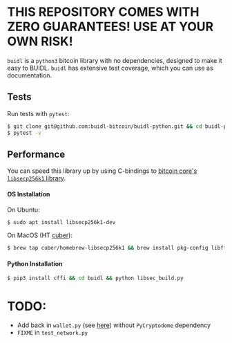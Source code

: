 # THIS REPOSITORY COMES WITH ZERO GUARANTEES! USE AT YOUR OWN RISK!

`buidl` is a `python3` bitcoin library with no dependencies, designed to make it easy to BUIDL.
`buidl` has extensive test coverage, which you can use as documentation.


## Tests

Run tests with `pytest`:
```bash
$ git clone git@github.com:buidl-bitcoin/buidl-python.git && cd buidl-python
$ pytest -v
```

## Performance

You can speed this library up by using C-bindings to [bitcoin core's `libsecp256k1` library](https://github.com/bitcoin-core/secp256k1).

#### OS Installation

On Ubuntu:
```bash
$ sudo apt install libsecp256k1-dev
```

On MacOS (HT [cuber](https://github.com/cuber/homebrew-libsecp256k1)):
```bash
$ brew tap cuber/homebrew-libsecp256k1 && brew install pkg-config libffi libsecp256k1
```

#### Python Installation

```bash
$ pip3 install cffi && cd buidl && python libsec_build.py
```

# TODO:
* Add back in `wallet.py` (see [here](https://github.com/jimmysong/pw-exercises/blob/master/session6/wallet.py)) without `PyCryptodome` dependency
* `FIXME` in `test_network.py`
